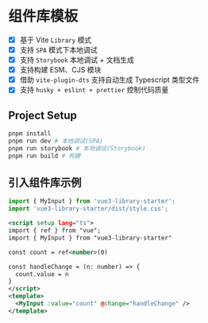 # 组件库模板

- [x] 基于 Vite `Library` 模式
- [x] 支持 `SPA` 模式下本地调试
- [x] 支持 `Storybook` 本地调试 + 文档生成
- [x] 支持构建 ESM、CJS 模块
- [x] 借助 `vite-plugin-dts` 支持自动生成 Typescript 类型文件
- [x] 支持 `husky + eslint + prettier` 控制代码质量

## Project Setup

```sh
pnpm install
pnpm run dev # 本地调试(SPA)
pnpm run storybook # 本地调试(Storybook)
pnpm run build # 构建
```

## 引入组件库示例

```ts
import { MyInput } from 'vue3-library-starter';
import 'vue3-library-starter/dist/style.css';
```

```xml
<script setup lang="ts">
import { ref } from "vue";
import { MyInput } from "vue3-library-starter"

const count = ref<number>(0)

const handleChange = (n: number) => {
  count.value = n
}
</script>
<template>
  <MyInput :value="count" @change="handleChange" />
</template>
```
